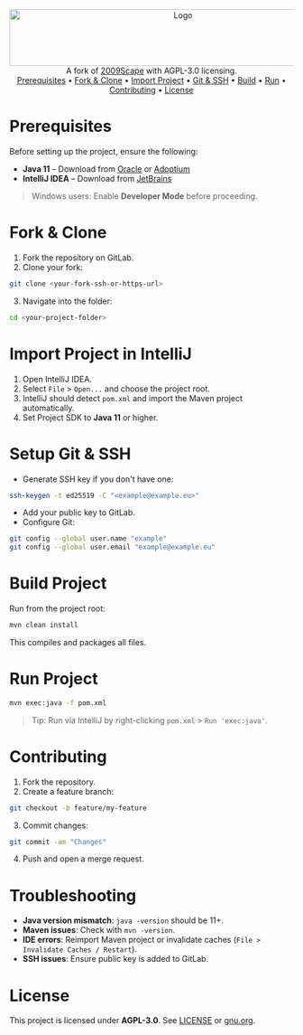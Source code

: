 <div align="center">

<img src="" alt="Logo" width="600" height="100">

</div>
<div align="center">
A fork of <a href="https://gitlab.com/2009scape/2009scape">2009Scape</a> with AGPL-3.0 licensing.
</div>
<div align="center">
<a href="#prerequisites">Prerequisites</a> •
<a href="#fork--clone">Fork & Clone</a> •
<a href="#import-project-in-intellij">Import Project</a> •
<a href="#setup-git--ssh">Git & SSH</a> •
<a href="#build-project">Build</a> •
<a href="#run-project">Run</a> •
<a href="#contributing">Contributing</a> •
<a href="#license">License</a>
</div>

# Prerequisites

Before setting up the project, ensure the following:

- **Java 11** – Download from [Oracle](https://www.oracle.com/java/technologies/javase-jdk11-downloads.html) or [Adoptium](https://adoptium.net/temurin/releases/?version=11)
- **IntelliJ IDEA** – Download from [JetBrains](https://www.jetbrains.com/idea/download/)

> Windows users: Enable **Developer Mode** before proceeding.

# Fork & Clone

1. Fork the repository on GitLab.
2. Clone your fork:

```bash
git clone <your-fork-ssh-or-https-url>
```

3. Navigate into the folder:

```bash
cd <your-project-folder>
```

# Import Project in IntelliJ

1. Open IntelliJ IDEA.
2. Select `File` > `Open...` and choose the project root.
3. IntelliJ should detect `pom.xml` and import the Maven project automatically.
4. Set Project SDK to **Java 11** or higher.

# Setup Git & SSH

- Generate SSH key if you don't have one:

```bash
ssh-keygen -t ed25519 -C "<example@example.eu>"
```

- Add your public key to GitLab.
- Configure Git:

```bash
git config --global user.name "example"
git config --global user.email "example@example.eu"
```

# Build Project

Run from the project root:

```bash
mvn clean install
```

This compiles and packages all files.

# Run Project

```bash
mvn exec:java -f pom.xml
```

> Tip: Run via IntelliJ by right-clicking `pom.xml` > `Run 'exec:java'`.

# Contributing

1. Fork the repository.
2. Create a feature branch:

```bash
git checkout -b feature/my-feature
```

3. Commit changes:

```bash
git commit -am "Changes"
```

4. Push and open a merge request.

# Troubleshooting

- **Java version mismatch**: `java -version` should be 11+.
- **Maven issues**: Check with `mvn -version`.
- **IDE errors**: Reimport Maven project or invalidate caches (`File > Invalidate Caches / Restart`).
- **SSH issues**: Ensure public key is added to GitLab.

# License

This project is licensed under **AGPL-3.0**. See [LICENSE](./LICENSE) or [gnu.org](https://www.gnu.org/licenses/agpl-3.0.html).
